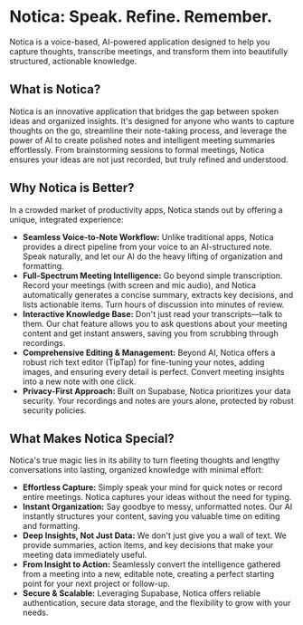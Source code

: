 # Notica: Speak. Refine. Remember.

Notica is a voice-based, AI-powered application designed to help you capture thoughts, transcribe meetings, and transform them into beautifully structured, actionable knowledge.

## What is Notica?

Notica is an innovative application that bridges the gap between spoken ideas and organized insights. It's designed for anyone who wants to capture thoughts on the go, streamline their note-taking process, and leverage the power of AI to create polished notes and intelligent meeting summaries effortlessly. From brainstorming sessions to formal meetings, Notica ensures your ideas are not just recorded, but truly refined and understood.

## Why Notica is Better?

In a crowded market of productivity apps, Notica stands out by offering a unique, integrated experience:

*   **Seamless Voice-to-Note Workflow:** Unlike traditional apps, Notica provides a direct pipeline from your voice to an AI-structured note. Speak naturally, and let our AI do the heavy lifting of organization and formatting.
*   **Full-Spectrum Meeting Intelligence:** Go beyond simple transcription. Record your meetings (with screen and mic audio), and Notica automatically generates a concise summary, extracts key decisions, and lists actionable items. Turn hours of discussion into minutes of review.
*   **Interactive Knowledge Base:** Don't just read your transcripts—talk to them. Our chat feature allows you to ask questions about your meeting content and get instant answers, saving you from scrubbing through recordings.
*   **Comprehensive Editing & Management:** Beyond AI, Notica offers a robust rich text editor (TipTap) for fine-tuning your notes, adding images, and ensuring every detail is perfect. Convert meeting insights into a new note with one click.
*   **Privacy-First Approach:** Built on Supabase, Notica prioritizes your data security. Your recordings and notes are yours alone, protected by robust security policies.

## What Makes Notica Special?

Notica's true magic lies in its ability to turn fleeting thoughts and lengthy conversations into lasting, organized knowledge with minimal effort:

*   **Effortless Capture:** Simply speak your mind for quick notes or record entire meetings. Notica captures your ideas without the need for typing.
*   **Instant Organization:** Say goodbye to messy, unformatted notes. Our AI instantly structures your content, saving you valuable time on editing and formatting.
*   **Deep Insights, Not Just Data:** We don't just give you a wall of text. We provide summaries, action items, and key decisions that make your meeting data immediately useful.
*   **From Insight to Action:** Seamlessly convert the intelligence gathered from a meeting into a new, editable note, creating a perfect starting point for your next project or follow-up.
*   **Secure & Scalable:** Leveraging Supabase, Notica offers reliable authentication, secure data storage, and the flexibility to grow with your needs.